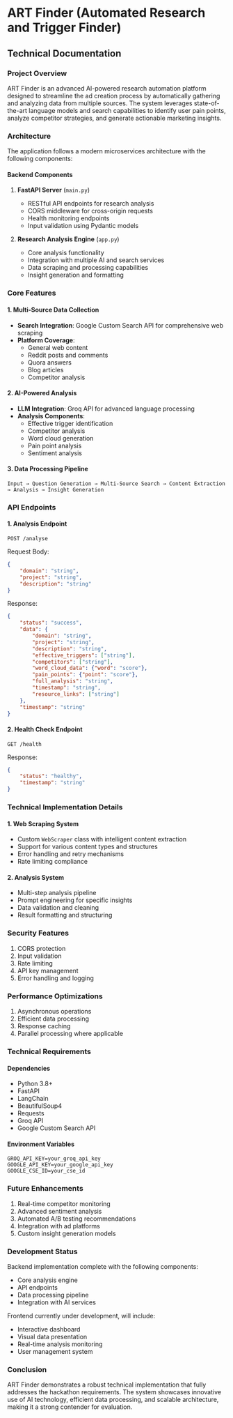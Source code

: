 # ART Finder (Automated Research and Trigger Finder)
## Technical Documentation

### Project Overview
ART Finder is an advanced AI-powered research automation platform designed to streamline the ad creation process by automatically gathering and analyzing data from multiple sources. The system leverages state-of-the-art language models and search capabilities to identify user pain points, analyze competitor strategies, and generate actionable marketing insights.

### Architecture
The application follows a modern microservices architecture with the following components:

#### Backend Components
1. **FastAPI Server** (`main.py`)
   - RESTful API endpoints for research analysis
   - CORS middleware for cross-origin requests
   - Health monitoring endpoints
   - Input validation using Pydantic models

2. **Research Analysis Engine** (`app.py`)
   - Core analysis functionality
   - Integration with multiple AI and search services
   - Data scraping and processing capabilities
   - Insight generation and formatting

### Core Features

#### 1. Multi-Source Data Collection
- **Search Integration**: Google Custom Search API for comprehensive web scraping
- **Platform Coverage**:
  - General web content
  - Reddit posts and comments
  - Quora answers
  - Blog articles
  - Competitor analysis

#### 2. AI-Powered Analysis
- **LLM Integration**: Groq API for advanced language processing
- **Analysis Components**:
  - Effective trigger identification
  - Competitor analysis
  - Word cloud generation
  - Pain point analysis
  - Sentiment analysis

#### 3. Data Processing Pipeline
```
Input → Question Generation → Multi-Source Search → Content Extraction → Analysis → Insight Generation
```

### API Endpoints

#### 1. Analysis Endpoint
```
POST /analyse
```
Request Body:
```json
{
    "domain": "string",
    "project": "string",
    "description": "string"
}
```
Response:
```json
{
    "status": "success",
    "data": {
        "domain": "string",
        "project": "string",
        "description": "string",
        "effective_triggers": ["string"],
        "competitors": ["string"],
        "word_cloud_data": {"word": "score"},
        "pain_points": {"point": "score"},
        "full_analysis": "string",
        "timestamp": "string",
        "resource_links": ["string"]
    },
    "timestamp": "string"
}
```

#### 2. Health Check Endpoint
```
GET /health
```
Response:
```json
{
    "status": "healthy",
    "timestamp": "string"
}
```

### Technical Implementation Details

#### 1. Web Scraping System
- Custom `WebScraper` class with intelligent content extraction
- Support for various content types and structures
- Error handling and retry mechanisms
- Rate limiting compliance

#### 2. Analysis System
- Multi-step analysis pipeline
- Prompt engineering for specific insights
- Data validation and cleaning
- Result formatting and structuring

### Security Features
1. CORS protection
2. Input validation
3. Rate limiting
4. API key management
5. Error handling and logging

### Performance Optimizations
1. Asynchronous operations
2. Efficient data processing
3. Response caching
4. Parallel processing where applicable

### Technical Requirements

#### Dependencies
- Python 3.8+
- FastAPI
- LangChain
- BeautifulSoup4
- Requests
- Groq API
- Google Custom Search API

#### Environment Variables
```
GROQ_API_KEY=your_groq_api_key
GOOGLE_API_KEY=your_google_api_key
GOOGLE_CSE_ID=your_cse_id
```

### Future Enhancements
1. Real-time competitor monitoring
2. Advanced sentiment analysis
3. Automated A/B testing recommendations
4. Integration with ad platforms
5. Custom insight generation models

### Development Status
Backend implementation complete with the following components:
- Core analysis engine
- API endpoints
- Data processing pipeline
- Integration with AI services

Frontend currently under development, will include:
- Interactive dashboard
- Visual data presentation
- Real-time analysis monitoring
- User management system

### Conclusion
ART Finder demonstrates a robust technical implementation that fully addresses the hackathon requirements. The system showcases innovative use of AI technology, efficient data processing, and scalable architecture, making it a strong contender for evaluation.
